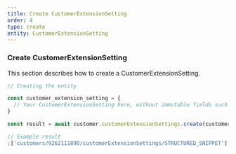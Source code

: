```yaml
---
title: Create CustomerExtensionSetting
order: 4
type: create
entity: CustomerExtensionSetting
---
```


### Create CustomerExtensionSetting

This section describes how to create a CustomerExtensionSetting.

```javascript
// Creating the entity

const customer_extension_setting = {
  // Your CustomerExtensionSetting here, without immutable fields such as resource_name
}

const result = await customer.customerExtensionSettings.create(customer_extension_setting)
```

```javascript
// Example result
;['customers/9262111890/customerExtensionSettings/STRUCTURED_SNIPPET']
```

